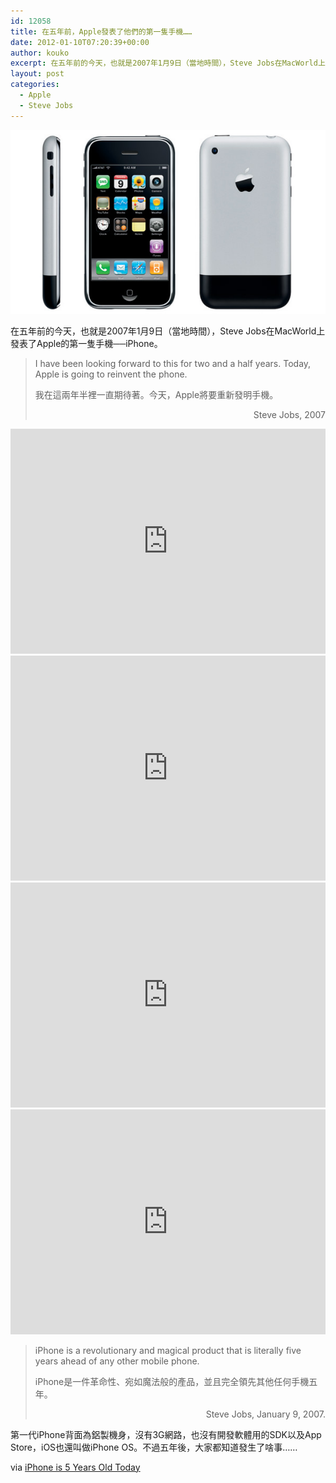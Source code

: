 ```yaml
---
id: 12058
title: 在五年前，Apple發表了他們的第一隻手機……
date: 2012-01-10T07:20:39+00:00
author: kouko
excerpt: 在五年前的今天，也就是2007年1月9日（當地時間），Steve Jobs在MacWorld上發表了Apple的第一隻手機──iPhone。
layout: post
categories:
  - Apple
  - Steve Jobs
---
```

<img title="first-iphone.jpg" src="/img/2012-01-10-iphone-is-5-years-old-today/first-iphone.jpg"  alt="First iphone"  />

在五年前的今天，也就是2007年1月9日（當地時間），Steve Jobs在MacWorld上發表了Apple的第一隻手機──iPhone。


> I have been looking forward to this for two and a half years. Today, Apple is going to reinvent the phone.
>
> 我在這兩年半裡一直期待著。今天，Apple將要重新發明手機。
>
> <p style="text-align: right;">
>   Steve Jobs, 2007
> </p>

<iframe width="100%" height="360" src="https://www.youtube.com/embed/ftf4riVJyqw" frameborder="0" allowfullscreen></iframe>

<iframe width="100%" height="360" src="https://www.youtube.com/embed/R09xOG9-3Q8" frameborder="0" allowfullscreen></iframe>

<iframe width="100%" height="360" src="https://www.youtube.com/embed/_F42WecXFEk" frameborder="0" allowfullscreen></iframe>

<iframe width="100%" height="360" src="https://www.youtube.com/embed/mmiWTKZzBLY" frameborder="0" allowfullscreen></iframe>

> iPhone is a revolutionary and magical product that is literally five years ahead of any other mobile phone.
>
> iPhone是一件革命性、宛如魔法般的產品，並且完全領先其他任何手機五年。
>
> <p style="text-align: right;">
>   Steve Jobs, January 9, 2007.
> </p>

第一代iPhone背面為鋁製機身，沒有3G網路，也沒有開發軟體用的SDK以及App Store，iOS也還叫做iPhone OS。不過五年後，大家都知道發生了啥事……

via [iPhone is 5 Years Old Today](http://osxdaily.com/2012/01/09/iphone-is-5-years-old-today)
